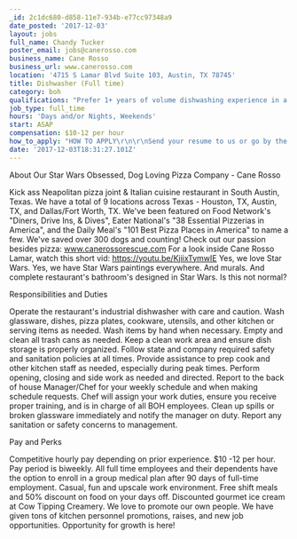 ```yaml
---
_id: 2c1dc680-d858-11e7-934b-e77cc97348a9
date_posted: '2017-12-03'
layout: jobs
full_name: Chandy Tucker
poster_email: jobs@canerosso.com
business_name: Cane Rosso
business_url: www.canerosso.com
location: '4715 S Lamar Blvd Suite 103, Austin, TX 78745'
title: Dishwasher (Full time)
category: boh
qualifications: "Prefer 1+ years of volume dishwashing experience in a busy restaurant, hotel, casino, or similar atmosphere. Prep cook experience a plus but not required. No experience is required to apply, we’re willing to train the right person.\r\nHigh school diploma or GED preferred.\r\nExcellent critical thinking and time management skills.\r\nAbility to operate industrial machinery and carry loads up to 20 lbs.\r\nWillingness to work in hot, humid environment and on your feet for 8-hour shift.\r\nHighly prefer the ability to work full time restaurant hours, including nights and weekends. However, if you're only looking for part time work, please don't let this keep you from applying!"
job_type: full_time
hours: 'Days and/or Nights, Weekends'
start: ASAP
compensation: $10-12 per hour
how_to_apply: "HOW TO APPLY\r\n\r\nSend your resume to us or go by the restaurant to fill out an application during non-peak business hours. We're located at:\r\n4715 S. Lamar Blvd\r\nSuite 103\r\nSunset Valley, TX 78745."
date: '2017-12-03T18:31:27.101Z'
---
```

About Our Star Wars Obsessed, Dog Loving Pizza Company - Cane Rosso

Kick ass Neapolitan pizza joint & Italian cuisine restaurant in South Austin, Texas. We have a total of 9 locations across Texas - Houston, TX, Austin, TX, and Dallas/Fort Worth, TX.
We've been featured on Food Network's "Diners, Drive Ins, & Dives", Eater National's "38 Essential Pizzerias in America", and the Daily Meal's "101 Best Pizza Places in America" to name a few.
We've saved over 300 dogs and counting! Check out our passion besides pizza: www.canerossorescue.com
For a look inside Cane Rosso Lamar, watch this short vid: https://youtu.be/KjiixTymwIE
Yes, we love Star Wars. Yes, we have Star Wars paintings everywhere. And murals. And complete restaurant's bathroom's designed in Star Wars. Is this not normal?

Responsibilities and Duties

Operate the restaurant's industrial dishwasher with care and caution.
Wash glassware, dishes, pizza plates, cookware, utensils, and other kitchen or serving items as needed. Wash items by hand when necessary.
Empty and clean all trash cans as needed.
Keep a clean work area and ensure dish storage is properly organized.
Follow state and company required safety and sanitation policies at all times.
Provide assistance to prep cook and other kitchen staff as needed, especially during peak times.
Perform opening, closing and side work as needed and directed.
Report to the back of house Manager/Chef for your weekly schedule and when making schedule requests. Chef will assign your work duties, ensure you receive proper training, and is in charge of all BOH employees.
Clean up spills or broken glassware immediately and notify the manager on duty.
Report any sanitation or safety concerns to management.

Pay and Perks

Competitive hourly pay depending on prior experience. $10 -12 per hour. Pay period is biweekly.
All full time employees and their dependents have the option to enroll in a group medical plan after 90 days of full-time employment.
Casual, fun and upscale work environment.
Free shift meals and 50% discount on food on your days off.
Discounted gourmet ice cream at Cow Tipping Creamery.
We love to promote our own people. We have given tons of kitchen personnel promotions, raises, and new job opportunities. Opportunity for growth is here!
